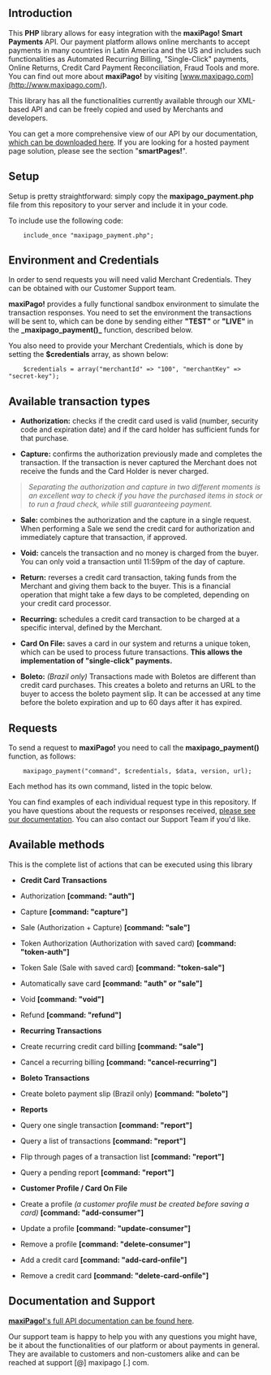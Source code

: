 ## Introduction ##

This **PHP** library allows for easy integration with the **maxiPago! Smart Payments** API. Our payment platform allows online merchants to accept payments in many countries in Latin America and the US and includes such functionalities as Automated Recurring Billing, "Single-Click" payments, Online Returns, Credit Card Payment Reconciliation, Fraud Tools and more. You can find out more about **maxiPago!** by visiting [www.maxipago.com](http://www.maxipago.com/).

This library has all the functionalities currently available through our XML-based API and can be freely copied and used by Merchants and developers.

You can get a more comprehensive view of our API by our documentation, [which can be downloaded here](http://www.maxipago.com/docs/maxiPago_API_Latest.pdf). If you are looking for a hosted payment page solution, please see the section "**smartPages!**".


## Setup ##

Setup is pretty straightforward: simply copy the **maxipago_payment.php** file from this repository to your server and include it in your code.

To include use the following code:

		include_once "maxipago_payment.php";


## Environment and Credentials ##

In order to send requests you will need valid Merchant Credentials. They can be obtained with our Customer Support team.

**maxiPago!** provides a fully functional sandbox environment to simulate the transaction responses. You need to set the environment the transactions will be sent to, which can be done by sending either **"TEST"** or **"LIVE"** in the **\_maxipago_payment()_** function, described below.
		
You also need to provide your Merchant Credentials, which is done by setting the **$credentials** array, as shown below:

		$credentials = array("merchantId" => "100", "merchantKey" => "secret-key");

## Available transaction types ##

* **Authorization:** checks if the credit card used is valid (number, security code and expiration date) and if the card holder has sufficient funds for that purchase.

* **Capture:** confirms the authorization previously made and completes the transaction. If the transaction is never captured the Merchant does not receive the funds and the Card Holder is never charged.

>*Separating the authorization and capture in two different moments is an excellent way to check if you have the purchased items in stock or to run a fraud check, while still guaranteeing payment.*

* **Sale:** combines the authorization and the capture in a single request. When performing a Sale we send the credit card for authorization and immediately capture that transaction, if approved.

* **Void:** cancels the transaction and no money is charged from the buyer. You can only void a transaction until 11:59pm of the day of capture.

* **Return:** reverses a credit card transaction, taking funds from the Merchant and giving them back to the buyer. This is a financial operation that might take a few days to be completed, depending on your credit card processor.

* **Recurring:** schedules a credit card transaction to be charged at a specific interval, defined by the Merchant.

* **Card On File:** saves a card in our system and returns a unique token, which can be used to process future transactions. **This allows the implementation of "single-click" payments.**

* **Boleto:** *(Brazil only)* Transactions made with Boletos are different than credit card purchases. This creates a boleto and returns an URL to the buyer to access the boleto payment slip. It can be accessed at any time before the boleto expiration and up to 60 days after it has expired.


## Requests ##

To send a request to **maxiPago!** you need to call the **maxipago_payment()** function, as follows:

        maxipago_payment("command", $credentials, $data, version, url);

Each method has its own command, listed in the topic below.

You can find examples of each individual request type in this repository. If you have questions about the requests or responses received, [please see our documentation](http://www.maxipago.com/docs/maxiPago_API_Latest.pdf). You can also contact our Support Team if you'd like.


## Available methods ##

This is the complete list of actions that can be executed using this library

* **Credit Card Transactions**
 * Authorization **[command: "auth"]**
 * Capture **[command: "capture"]**
 * Sale (Authorization + Capture) **[command: "sale"]**
 * Token Authorization (Authorization with saved card) **[command: "token-auth"]**
 * Token Sale (Sale with saved card) **[command: "token-sale"]**
 * Automatically save card **[command: "auth" or "sale"]**
 * Void **[command: "void"]**
 * Refund **[command: "refund"]**
 
 
* **Recurring Transactions**
 * Create recurring credit card billing **[command: "sale"]**
 * Cancel a recurring billing **[command: "cancel-recurring"]**
 
 
* **Boleto Transactions**
 * Create boleto payment slip (Brazil only) **[command: "boleto"]**


* **Reports**
 * Query one single transaction **[command: "report"]**
 * Query a list of transactions **[command: "report"]** 
 * Flip through pages of a transaction list **[command: "report"]** 
 * Query a pending report **[command: "report"]** 


* **Customer Profile / Card On File**
 * Create a profile *(a customer profile must be created before saving a card)* **[command: "add-consumer"]**
 * Update a profile **[command: "update-consumer"]** 
 * Remove a profile **[command: "delete-consumer"]** 
 * Add a credit card **[command: "add-card-onfile"]**
 * Remove a credit card **[command: "delete-card-onfile"]**

## Documentation and Support ##

[**maxiPago!**'s full API documentation can be found here](http://www.maxipago.com/docs/maxiPago_API_Latest.pdf).

Our support team is happy to help you with any questions you might have, be it about the functionalities of our platform or about payments in general. They are available to customers and non-customers alike and can be reached at support [@] maxipago [.] com.